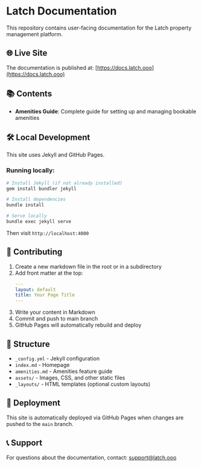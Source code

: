 # Latch Documentation

This repository contains user-facing documentation for the Latch property management platform.

## 🌐 Live Site

The documentation is published at: [https://docs.latch.ooo](https://docs.latch.ooo)

## 📚 Contents

- **Amenities Guide**: Complete guide for setting up and managing bookable amenities

## 🛠️ Local Development

This site uses Jekyll and GitHub Pages.

### Running locally:

```bash
# Install Jekyll (if not already installed)
gem install bundler jekyll

# Install dependencies
bundle install

# Serve locally
bundle exec jekyll serve
```

Then visit `http://localhost:4000`

## 📝 Contributing

1. Create a new markdown file in the root or in a subdirectory
2. Add front matter at the top:
   ```yaml
   ---
   layout: default
   title: Your Page Title
   ---
   ```
3. Write your content in Markdown
4. Commit and push to main branch
5. GitHub Pages will automatically rebuild and deploy

## 🎨 Structure

- `_config.yml` - Jekyll configuration
- `index.md` - Homepage
- `amenities.md` - Amenities feature guide
- `assets/` - Images, CSS, and other static files
- `_layouts/` - HTML templates (optional custom layouts)

## 🚀 Deployment

This site is automatically deployed via GitHub Pages when changes are pushed to the `main` branch.

## 📞 Support

For questions about the documentation, contact: support@latch.ooo
